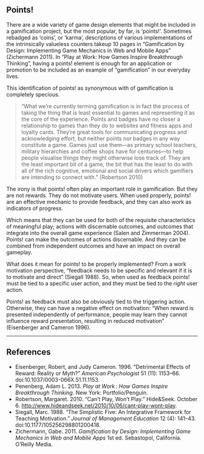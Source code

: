 ## Points!

There are a wide variety of game design elements that might be included in a gamification project, but the most popular, by far, is ‘points!’. Sometimes rebadged as ‘coins’, or ‘karma’, descriptions of various implementations of the intrinsically valueless counters takeup 10 pages in “Gamification by Design: Implementing Game Mechanics in Web and Mobile Apps” (Zichermann 2011).  In “Play at Work: How Games Inspire Breakthrough Thinking”, having a points! element is enough for an application or promotion to be included as an example of “gamification” in our everyday lives.

This identification of points! as synonymous with of gamification is completely specious.

>“What we’re currently terming gamification is in fact the process of taking the thing that is least essential to games and representing it as the core of the experience. Points and badges have no closer a relationship to games than they do to websites and fitness apps and loyalty cards. They’re great tools for communicating progress and acknowledging effort, but neither points nor badges in any way constitute a game. Games just use them&mdash;as primary school teachers, military hierarchies and coffee shops have for centuries&mdash;to help people visualise things they might otherwise lose track of. They are the least important bit of a game, the bit that has the least to do with all of the rich cognitive, emotional and social drivers which gamifiers are intending to connect with.” (Robertson 2010)

The irony is that points! often play an important role in gamification.  But they are not rewards.  They do not motivate users.  When used properly, points! are an effective mechanic to provide feedback, and they can also work as indicators of progress.

Which means that they can be used for both of the requisite characteristics of meaningful play; actions with discernable outcomes, and outcomes that integrate into the overall game experience (Salen and Zimmerman 2004).  Points! can make the outcomes of actions discernable.  And they can be combined from independent outcomes and have an impact on overall gameplay.

What does it mean for points! to be properly implemented?  From a work motivation perspective, “feedback needs to be specific and relevant if it is to motivate and direct” (Siegall 1988).  So, when used as feedback points! must be tied to a specific user action, and they must be tied to the *right* user action.  

Points! as feedback must also be obviously tied to the triggering action. Otherwise, they can have a negative effect on motivation: “When reward is presented independently of performance, people may learn they cannot influence reward presentation, resulting in reduced motivation” (Eisenberger and Cameron 1996).



----

## References

* Eisenberger, Robert, and Judy Cameron. 1996. “Detrimental Effects of Reward: Reality or Myth?” *American Psychologist* 51 (11): 1153–66. doi:10.1037/0003-066X.51.11.1153.
* Penenberg, Adam L. 2013. *Play at Work : How Games Inspire Breakthrough Thinking*. New York: Portfolio/Penguin.
* Robertson, Margaret. 2010. “Can’t Play, Won’t Play.” Hide&Seek. October 6. http://www.hideandseek.net/2010/10/06/cant-play-wont-play.
* Siegall, Marc. 1988. “The Simplistic Five: An Integrative Framework for Teaching Motivation.” *Journal of Management Education* 12 (4): 141–43. doi:10.1177/105256298801200418.
* Zichermann, Gabe. 2011. *Gamification by Design: Implementing Game Mechanics in Web and Mobile Apps*  1st ed. Sebastopol, California. O’Reilly Media.





